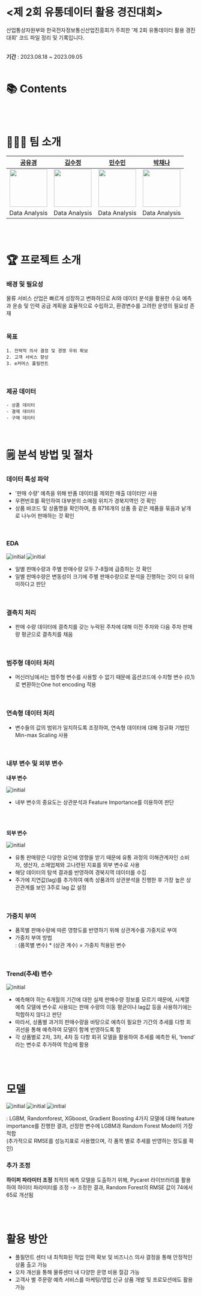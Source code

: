 <h1> <제 2회 유통데이터 활용 경진대회> </h1>
산업통상자원부와 한국전자정보통신산업진흥회가 주최한 '제 2회 유통데이터 활용 경진대회' 코드 파일 정리 및 기록입니다.
<br>
<br>

**기간** : 2023.08.18 ~ 2023.09.05
  <br>
  <br>
# 📚 Contents


<br>
<br>

# 🙋🏻‍♀️ 팀 소개
|[공유경](https://github.com/yOukyonG)|[김수정](https://github.com/sugenre)|[민수민](https://github.com/Su-Min57)|[박채나](https://github.com/chaena7)|
|:---:|:---:|:---:|:---:|
|<img src="https://github.com/yOukyonG.png" width="100px" height="100" >|<img src="https://github.com/sugenre.png" width="100px" height="100" >|<img src="https://github.com/Su-Min57.png" width="100px" height="100" >|<img src="https://github.com/chaena7.png" width="100px" height="100">|
|Data Analysis|Data Analysis|Data Analysis|Data Analysis|

<br/>
<br>

# 🏆️ 프로젝트 소개

<h3> 배경 및 필요성 </h3>
물류 서비스 산업은 빠르게 성장하고 변화하므로 AI와 데이터 분석을 활용한 수요 예측과 운송 및 인력 공급 계획을 효율적으로 수립하고, 환경변수를 고려한 운영의 필요성 존재
<br>
<br>

<h3> 목표 </h3>

```
1. 전략적 의사 결정 및 경쟁 우위 확보
2. 고객 서비스 향상
3. e커머스 풀필먼트
```

<br>

<h3> 제공 데이터 </h3>

```
- 상품 데이터
- 결제 데이터
- 구매 데이터
```

<br>


# 🗒 분석 방법 및 절차

<h3> 데이터 특성 파악 </h3>

- '판매 수량' 예측을 위해 반품 데이터를 제외한 매출 데이터만 사용
- 우편번호를 확인하여 대부분의 소매점 위치가 경북지역인 것 확인
- 상품 바코드 및 상품명을 확인하여, 총 8716개의 상품 중 같은 제품을 묶음과 낱개로 나누어 판매하는 것 확인
<br>

<h3> EDA </h3>

![initial](https://github.com/Distribution-project/Distribution-data-project/assets/138547408/ad36decd-1d1c-462f-a00c-11c04ecbb4dc)
![initial](https://github.com/Distribution-project/Distribution-data-project/assets/138547408/af4805f1-eadc-4d92-bc2d-551add61eca2)
- 일별 판매수량과 주별 판매수량 모두 7-8월에 급증하는 것 확인
- 일별 판매수량은 변동성이 크기에 주별 판매수량으로 분석을 진행하는 것이 더 유의미하다고 판단

<br>

<h3> 결측치 처리 </h3>

- 판매 수량 데이터에 결측치를 갖는 누락된 주차에 대해 이전 주차와 다음 주차 판매량 평균으로 결측치를 채움 

<br> 

<h3> 범주형 데이터 처리</h3>

- 머신러닝에서는 범주형 변수를 사용할 수 없기 때문에 옵션코드에 수치형 변수 (0,1)로 변환하는One hot encoding 적용
  
<br>

<h3> 연속형 데이터 처리 </h3>

- 변수들의 값의 범위가 일치하도록 조정하여, 연속형 데이터에 대해 정규화 기법인 Min-max Scaling 사용

<br>

<h3> 내부 변수 및 외부 변수 </h3>

  **내부 변수**
  <br>

![initial](https://github.com/Distribution-project/Distribution-data-project/assets/138547408/8e7426a9-6077-4227-854f-34b988867ab6)
  - 내부 변수의 중요도는 상관분석과 Feature Importance를 이용하여 판단

  <br>
  <br>

  **외부 변수**
  
  ![initial](https://github.com/Distribution-project/Distribution-data-project/assets/138547408/121f4acf-f551-46b3-8fb2-49d047d4e652)
  - 유통 판매량은 다양한 요인에 영향을 받기 때문에 유통 과정의 이해관계자인 소비자, 생산자, 소매업체와 고나련된 지표를 외부 변수로 사용
  - 해당 데이터의 탐색 결과를 반영하여 경북지역 데이터를 수집
  - 주가에 지연값(lag)를 추가하여 예측 상품과의 상관분석을 진행한 후 가장 높은 상관관계를 보인 3주로 lag 값 설정

<br>

<h3> 가중치 부여 </h3>

- 품목별 판매수량에 따른 영향도를 반영하기 위해 상관계수를 가중치로 부여
- 가중치 부여 방법
  <br> : (품목별 변수) * (상관 계수) = 가중치 적용된 변수

<br>

<h3> Trend(추세) 변수 </h3>

![initial](https://github.com/Distribution-project/Distribution-data-project/assets/138547408/283eebfa-263a-4625-bc61-bc787faa83aa)

- 예측해야 하는 6개월의 기간에 대한 실제 판매수량 정보를 모르기 때문에, 시계열 예측 모델에 변수로 사용되는 판매 수량의 이동 평균이나 lag값 등을 사용하기에는 적합하지 않다고 판단
- 따라서, 상품별 과거의 판매수량을 바탕으로 예측이 필요한 기간의 추세를 다항 회귀선을 통해 예측하여 모델이 함께 반영하도록 함
- 각 상품별로 2차, 3차, 4차 등 다항 회귀 모델을 활용하여 추세를 예측한 뒤,
 ‘trend’ 라는 변수로 추가하여 학습에 활용

<br>
<br>

# 모델
![initial](https://github.com/Distribution-project/Distribution-data-project/assets/138547408/1d0c8c12-3e78-47c3-979e-9f8139a8b86e)
![initial](https://github.com/Distribution-project/Distribution-data-project/assets/138547408/2b894fc3-0c0d-442d-aafe-012fbd33e431)
![initial](https://github.com/Distribution-project/Distribution-data-project/assets/138547408/ffd4c51c-3534-4ebc-8203-120e6ce0cfae)

: LGBM, Randomforest, XGboost, Gradient Boosting 4가지 모델에 대해 feature importance를 진행한 결과, 선정한 변수에 LGBM과 Random Forest Model이 가장 적합
<br>
(추가적으로 RMSE를 성능지표로 사용했으며, 각 품목 별로 추세를 반영하는 정도를 확인)

<h3> 추가 조정 </h3>

**하이퍼 파라미터 조정**
최적의 예측 모델을 도출하기 위해, Pycaret 라이브러리를 활용하여 하이터 파라미터를 조정
-> 조정한 결과, Random Forest의 RMSE 값이 74에서 65로 개선됨

<br>
<br>

# 활용 방안
 - 풀필먼트 센터 내 최적화된 작업 인력 확보 및 비즈니스 의사 결정을 통해 안정적인 상품 출고 가능
 - 오차 개선을 통해 물류센터 내 다양한 운영 비용 절감 가능
 - 고객사 별 주문량 예측 서비스를 마케팅/영업 신규 상품 개발 및 프로모션에도 활용 가능
